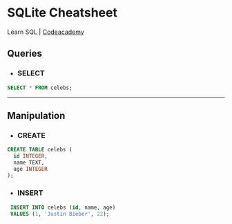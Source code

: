 # SQLite Cheatsheet

Learn SQL | [Codeacademy](https://www.codecademy.com/courses/learn-sql)

## Queries

- ### SELECT

```sql
SELECT * FROM celebs;
```

---

## Manipulation

- ### CREATE

```sql
CREATE TABLE celebs (
  id INTEGER,
  name TEXT,
  age INTEGER
);
```

- ### INSERT

```sql
 INSERT INTO celebs (id, name, age)
 VALUES (1, 'Justin Bieber', 22);
```
